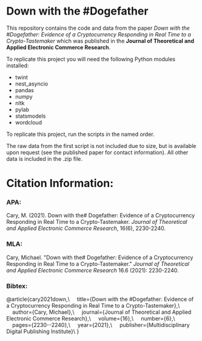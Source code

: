 # Down with the #Dogefather

This repository contains the code and data from the paper *Down with the #Dogefather: Evidence of a Cryptocurrency Responding in Real Time to a Crypto-Tastemaker* which was published in the **Journal of Theoretical and Applied Electronic Commerce Research**.

To replicate this project you will need the following Python modules installed:

* twint
* nest_asyncio
* pandas
* numpy
* nltk
* pylab
* statsmodels
* wordcloud

To replicate this project, run the scripts in the named order.

The raw data from the first script is not included due to size, but is available upon request (see the published paper for contact information). All other data is included in the .zip file.

# Citation Information:

### APA:

Cary, M. (2021). Down with the# Dogefather: Evidence of a Cryptocurrency Responding in Real Time to a Crypto-Tastemaker. *Journal of Theoretical and Applied Electronic Commerce Research*, 16(6), 2230-2240.

### MLA:

Cary, Michael. "Down with the# Dogefather: Evidence of a Cryptocurrency Responding in Real Time to a Crypto-Tastemaker." *Journal of Theoretical and Applied Electronic Commerce Research* 16.6 (2021): 2230-2240.

### Bibtex:

@article{cary2021down,\\
&nbsp;&nbsp;&nbsp;&nbsp;title={Down with the \#Dogefather: Evidence of a Cryptocurrency Responding in Real Time to a Crypto-Tastemaker},\\
&nbsp;&nbsp;&nbsp;&nbsp;author={Cary, Michael},\\
&nbsp;&nbsp;&nbsp;&nbsp;journal={Journal of Theoretical and Applied Electronic Commerce Research},\\
&nbsp;&nbsp;&nbsp;&nbsp;volume={16},\\
&nbsp;&nbsp;&nbsp;&nbsp;number={6},\\
&nbsp;&nbsp;&nbsp;&nbsp;pages={2230--2240},\\
&nbsp;&nbsp;&nbsp;&nbsp;year={2021},\\
&nbsp;&nbsp;&nbsp;&nbsp;publisher={Multidisciplinary Digital Publishing Institute}\\
}
